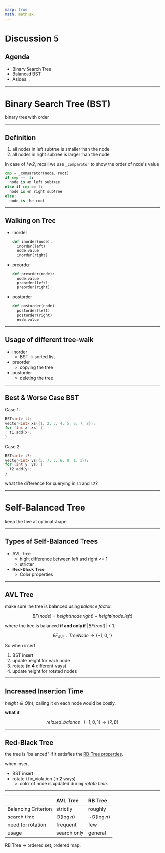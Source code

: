 ```yaml
---
marp: true
math: mathjax
---
```


# Discussion 5

## Agenda

- Binary Search Tree
- Balanced BST
- Asides...

---

# Binary Search Tree (BST)

binary tree with order

---

## Definition

1. all nodes in left subtree is smaller than the node
2. all nodes in right subtree is larger than the node

In case of _hw2_,
recall we use `_comparator` to show the order of node's value

```py
cmp = _comparator(node, root)
if cmp == -1:
  node is on left subtree
else if cmp == 1:
  node is on right subtree
else:
  node is the root
```

---

## Walking on Tree

- inorder
  ```py
  def inorder(node):
    inorder(left)
    node.value
    inorder(right)
  ```
- preorder
  ```py
  def preorder(node):
    node.value
    preorder(left)
    preorder(right)
  ```
- postorder
  ```py
  def postorder(node):
    postorder(left)
    postorder(right)
    node.value
  ```

---

## Usage of different tree-walk

- inorder
  - BST -> sorted list
- preorder
  - copying the tree
- postorder
  - deleting the tree

---

## Best \& Worse Case BST

Case 1:

```cpp
BST<int> t1;
vector<int> xs({1, 2, 3, 4, 5, 6, 7, 8});
for (int x: xs) {
  t1.add(x);
}
```

Case 2:

```cpp
BST<int> t2;
vector<int> ys({5, 7, 2, 6, 8, 1, 3});
for (int y: ys) {
  t2.add(y);
}
```

what the difference for querying in `t1` and `t2`?

---

# Self-Balanced Tree

keep the tree at optimal shape

---

## Types of Self-Balanced Trees

- AVL Tree
  - hight difference between left and right <= 1
  - stricter
- **Red-Black Tree**
  - Color properties

---

## AVL Tree

make sure the tree is balanced using _balance factor_:

$$
BF(node) = height(node.right) - height(node.left)
$$

where the tree is balanced **if and only if** $|BF(root)| \leq 1$.

$$
BF_{AVL} : TreeNode \rightarrow \{-1, 0, 1 \}
$$

So when insert

1. BST insert
2. update height for each node
3. rotate (in **4** different ways)
4. update height for rotated nodes

---

## Increased Insertion Time

$height \in O(h)$, calling it on each node would be costly.

**what if**

$$
relaxed\_balance : \{-1, 0, 1\} \rightarrow \{R, B\}
$$

---

## Red-Black Tree

the tree is "balanced" if it satisfies the [RB-Tree properties](https://github.com/ecs36c-sq2023/hw2/blob/df5666fe27a7f1eb90e7c92ab75fa3c629fe4173/lib/BinaryTreeNode.hpp#L50).

when insert

- BST insert
- rotate / fix_violation (in **2** ways)
  - color of node is updated during _rotate time_.

---

|                     | AVL Tree    | RB Tree      |
| :------------------ | :---------- | :----------- |
| Balancing Criterion | strictly    | roughly      |
| search time         | $O(\log n)$ | ~$O(\log n)$ |
| need for rotation   | frequent    | few          |
| usage               | search only | general      |

RB Tree $\rightarrow$ ordered set, ordered map.

